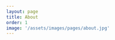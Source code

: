 ```yaml
---
layout: page
title: About
order: 1
image: '/assets/images/pages/about.jpg'
---
```


<script type="text/javascript">
    let url_string = window.location.href,
        url = new URL(url_string),
        who = url.searchParams.get("who");
    
    if (who === 'minjiwon') {
        document.getElementById('resume').style.display = 'block';
    }
</script>

<div id="resume" style="padding: 80px 0 50px 0; display: none;">
    <p>경기도 수원<br/>jiwonov@gmail.com</p>
    <h2 style="border-bottom: 4px solid #333;padding-bottom: 5px;">민지원</h2>
    
    <br/>
    
    
    
    
    <h4>경력</h4>
    
    <span>해커스어학연구소, 서울 서초구</span> - <span>웹개발 / 프로</span><br/>
    <small>2019년 07월 - 현재</small>
    <ul>
        <li>-</li>
    </ul>
    
    <span>바론미디어, 서울 구로구</span> - <span>디자인개발 / 사원</span><br/>
    <small>2018년 07월 - 2019년 04월</small>
    <ul>
        <li>
            내부 그룹웨어 유지보수
            <ul>
                <li>휴가계 및 영업 성과 등 전자결재 처리 시스템</li>
                <li>CentOS, Apache, MySQL, PHP</li>
            </ul>
        </li>
        <li>
            외주 웹사이트 개발
            <ul>
                <li>[Zapple] 이메일 문의 및 기업소개 등 기업사이트 (관리자 연동)</li>
                <li>CentOS, Apache, MySQL, PHP</li>
                <li>[Daewoong] 내부 콘텐츠 소비를 위한 직원 전용 포털사이트</li>
                <li>CentOS, JBOSS, MariaDB, JSP, Spring Framework</li>
            </ul>
        </li>
        <li>
            MWO NFC 연동 안드로이드 앱 개발
            <ul>
                <li>[Midea Group] 스마트 전자레인지 연동을 위한 프로토타입 안드로이드 앱 개발 (중국 출장)</li>
                <li>JAVA, Android API Level 22 (Lollipop) 호환</li>
            </ul>
        </li>
    </ul>
    
    <span>샵캐스트, 경기 성남시</span> - <span>연구개발 / 연구원</span>
    <br/>
    <small>2017년 10월 - 2018년 07월</small>
    <ul>
        <li>
            CMS 개발
            <ul>
                <li>레이블 회사의 음원 및 유통 과정을 관리하는 시스템</li>
                <li>PHP, MySQL, Semantic UI, Bootstrap</li>
            </ul>
        </li>
        <li>
            내부 그룹웨어 유지보수
            <ul>
                <li>영업 관리, 고객 관리, 업무 요청 등 백오피스 그룹웨어</li>
                <li>Oracle Database, PHP, Bootstrap</li>
            </ul>
        </li>
    </ul>
    
    
    
    
    <h4>학력</h4>
    
    <span>한국방송통신대학교, 서울 종로구</span> - <span>컴퓨터과학 전공</span><br/>
    <small>2016.02 - 현재 재학중</small>

    <br/><br>
    
    <span>수원공업고등학교, 경기 수원시</span> - <span>디지털게임과</span><br/>
    <small>2007년 02월 - 2010년 02월 졸업</small>
    
    <br/><br/>
    
    
    
    
    <h4>자격증</h4>
    
    <span>한국산업인력공단, 정보처리산업기사</span><br/>
    <small>2015년 10월</small>
    
    <br/><br/>
    
    <span>한국생산성본부(KPC), 정보기술자격(ITQ)OA마스터</span><br/>
    <small>2014년 07월</small>
    
    <br/><br/>
    
    <span>한국산업인력공단, 정보기기운용기능사</span><br/>
    <small>2009년 07월</small>
    
    <br/><br/>
    
    <hr/><br/>
    
    <h4>자격증 위시리스트</h4>
    <span>한국산업인력공단</span>
    <ul>
        <li>웹디자인기능사</li>
        <li>컴퓨터그래픽스운용기능사</li>
        <li>정보처리기사</li>
        <li>정보관리기술사</li>
        <li>기술지도사(정보처리)</li>
    </ul>
    <span>대한상공회의소</span>
    <ul>
        <li>컴퓨터활용능력1급</li>
        <li>컴퓨터운용사</li>
    </ul>
    <span>한국인터넷진흥원</span>
    <ul>
        <li>정보보안기사</li>
        <li>정보보호전문가1급</li>
    </ul>
    <span>한국데이터산업진흥원</span>
    <ul>
        <li>SQLD</li>
    </ul>
    <span>한국정보통신진흥협회</span>
    <ul>
        <li>DIAT</li>
        <li>리눅스마스터1급</li>
        <li>인터넷정보관리사 전문가</li>
    </ul>
    <span>미국 ETS</span>
    <ul>
        <li>토익</li>
    </ul>
        
    <h4>전자책 추천</h4>
    
    <span>PHP</span>
    <ul>
        <li>바쁜 팀장님 대신 알려주는 신입 PHP 개발자 안내서, 업투데이트북스, 2018년 01월</li>
        <li>PHP 7 예비학교, 길벗, 2017년 12월</li>
        <li>성공적인 웹 프로그래밍 PHP와 MySQL, 정보문화사, 2017년 06월</li>
        <li>러닝 PHP, 한빛미디어 ,2017년 04월</li>
    </ul>
    <span>Node.js</span>
    <ul>
        <li>Node.js 교과서, 길벗, 2018년 08월</li>
        <li>초보자를 위한 Node.js 200제, 정보문화사, 2018년 04월</li>
        <li>바쁜 팀장님 대신 알려주는 신입 PHP 개발자 안내서, 업투데이트북스, 2018년 01월</li>
        <li>성공적인 웹 프로그래밍 PHP와 MySQL, 정보문화사, 2017년 06월</li>
    </ul>
    <span>자바스크립트</span>
    <ul>
        <li>러닝 자바스크립트, 한빛미디어, 2017년 07월</li>
        <li>모던 자바스크립트 입문, 길벗, 2018년 06월</li>
        <li>함수형 자바스크립트, 한빛미디어, 2018년 02월</li>
        <li>Do it! 자바스크립트 + 제이쿼리 입문, 이지스퍼블리싱, 2017년 10월</li>
        <li>자바스크립트 프로젝트북, 한빛미디어, 2017년 08월</li>
        <li>만약 헤밍웨이가 자바스크립트로 코딩한다면, 한빛미디어, 2017년 05월</li>
        <li>자바스크립트 패턴과 테스트, 길벗, 2017년 01월</li>
    </ul>
    <span>애플리케이션</span>
    <ul>
        <li>모던 웹을 위한 HTML5+CSS3 바이블, 한빛미디어, 2019년 06월</li>
        <li>Electron 애플리케이션 개발, 프리렉, 2018년 02월</li>
        <li>Do it! 안드로이드 앱 프로그래밍, 이지스퍼블리싱, 2018년 02월</li>
    </ul>
    <span>리눅스</span>
    <ul>
        <li>모던 리눅스 관리, 길벗, 2019년 11월</li>
        <li>CentOS 7 예비학교, 길벗, 2017년 11월</li>
        <li>이것이 리눅스다, 한빛미디어, 2016년 06월</li>
    </ul>
    <span>데이터베이스</span>
    <ul>
        <li>누구나 쉽게 SQL, 길벗, 2019년 07월</li>
        <li>SQL 코딩의 기술, 길벗, 2018년 01월</li>
        <li>데이터베이스 첫걸음, 한빛미디어, 2016년 10월</li>
    </ul>
    <span>정보통신기술</span>
    <ul>
        <li>알고리즘이 욕망하는 것들, 한빛미디어, 2019년 04월</li>
        <li>모두의 알고리즘 with 자바스크립트, 길벗, 2019년 01월</li>
        <li>알고리즘, 인생을 계산하다, 청림출판, 2018년 03월</li>
        <li>러닝 HTTP/2, 한빛미디어, 2018년 01월</li>
        <li>알고리즘 라이프, 생각정거장, 2018년 01월</li>
    </ul>
    <span>ETC</span>
    <ul>
        <li>심플 소프트웨어, 길벗, 2019년 11월</li>
    </ul>
    
    <h4>전자책 위시리스트</h4>
    
    <span>PHP</span>
    <ul>
        <li>이호진의 PHP 시리즈, 비제이퍼블릭, 2019년 03월</li>
    </ul>
    <span>자바스크립트</span>
    <ul>
        <li>리팩터링, 한빛미디어, 2020년 06월</li>
        <li>Do it! 타입스크립트 프로그래밍, 이지스퍼블리싱, 2020년 03월</li>
        <li>코어 자바스크립트, 위키북스, 2020년 02월</li>
        <li>자바스크립트 코딩의 기술, 길벗, 2020년 01월</li>
    </ul>
    <span>영어</span>
    <ul>
        <li>IT 개발자의 영어 필살기, 책만, 2020년 02월</li>
        <li>문장구조 덕분에 영어 공부가 쉬워졌습니다, 키출판사, 2019년 06월</li>
        <li>어원 덕분에 영어 공부가 쉬워졌습니다, 키출판사, 2019년 06월</li>
    </ul>
    <span>인프라</span>
    <ul>
        <li>개발자도 궁금한 IT 인프라, 제이펍, 2020년 01월</li>
        <li>Do it! 지옥에서 온 문서 관리자 깃&깃허브 입문, 이지스퍼블리싱, 2019년 12월</li>
    </ul>
    <span>정보통신기술</span>
    <ul>
        <li>알고리즘 도감, 제이펍, 2020년 06월</li>
    </ul>
    <span>ETC</span>
    <ul>
        <li>프로그래머, 수학의 시대, 로드북, 2020년 05월</li>
        <li>커리어 스킬, 길벗, 2019년 05월</li>
    </ul>
</div>